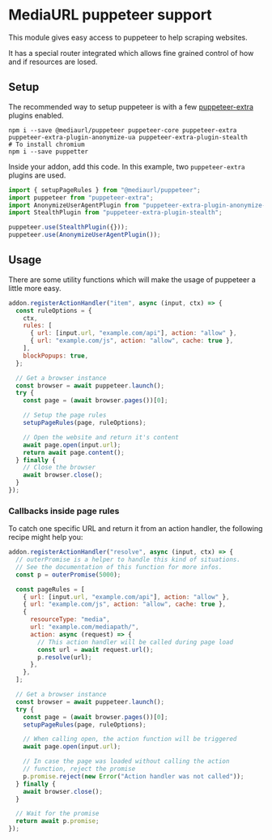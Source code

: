 # MediaURL puppeteer support

This module gives easy access to puppeteer to help scraping websites.

It has a special router integrated which allows fine grained control of how and if resources are losed.

## Setup

The recommended way to setup puppeteer is with a few [puppeteer-extra](https://github.com/berstend/puppeteer-extra) plugins enabled.

```shell
npm i --save @mediaurl/puppeteer puppeteer-core puppeteer-extra puppeteer-extra-plugin-anonymize-ua puppeteer-extra-plugin-stealth
# To install chromium
npm i --save puppetter
```

Inside your addon, add this code. In this example, two `puppeteer-extra` plugins are used.

```typescript
import { setupPageRules } from "@mediaurl/puppeteer";
import puppeteer from "puppeteer-extra";
import AnonymizeUserAgentPlugin from "puppeteer-extra-plugin-anonymize-ua";
import StealthPlugin from "puppeteer-extra-plugin-stealth";

puppeteer.use(StealthPlugin({}));
puppeteer.use(AnonymizeUserAgentPlugin());
```

## Usage

There are some utility functions which will make the usage of puppeteer a little more easy.

```javascript
addon.registerActionHandler("item", async (input, ctx) => {
  const ruleOptions = {
    ctx,
    rules: [
      { url: [input.url, "example.com/api"], action: "allow" },
      { url: "example.com/js", action: "allow", cache: true },
    ],
    blockPopups: true,
  };

  // Get a browser instance
  const browser = await puppeteer.launch();
  try {
    const page = (await browser.pages())[0];

    // Setup the page rules
    setupPageRules(page, ruleOptions);

    // Open the website and return it's content
    await page.open(input.url);
    return await page.content();
  } finally {
    // Close the browser
    await browser.close();
  }
});
```

### Callbacks inside page rules

To catch one specific URL and return it from an action handler, the following recipe might help you:

```javascript
addon.registerActionHandler("resolve", async (input, ctx) => {
  // outerPromise is a helper to handle this kind of situations.
  // See the documentation of this function for more infos.
  const p = outerPromise(5000);

  const pageRules = [
    { url: [input.url, "example.com/api"], action: "allow" },
    { url: "example.com/js", action: "allow", cache: true },
    {
      resourceType: "media",
      url: "example.com/mediapath/",
      action: async (request) => {
        // This action handler will be called during page load
        const url = await request.url();
        p.resolve(url);
      },
    },
  ];

  // Get a browser instance
  const browser = await puppeteer.launch();
  try {
    const page = (await browser.pages())[0];
    setupPageRules(page, ruleOptions);

    // When calling open, the action function will be triggered
    await page.open(input.url);

    // In case the page was loaded without calling the action
    // function, reject the promise
    p.promise.reject(new Error("Action handler was not called"));
  } finally {
    await browser.close();
  }

  // Wait for the promise
  return await p.promise;
});
```
